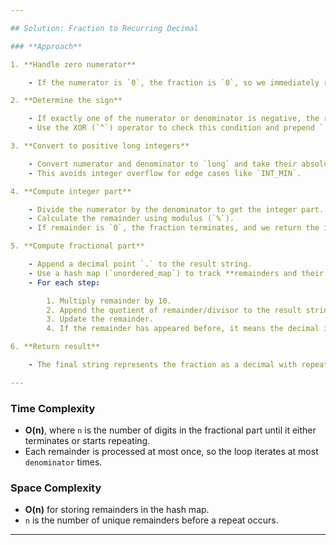 ```yaml
---

## Solution: Fraction to Recurring Decimal

### **Approach**

1. **Handle zero numerator**

    - If the numerator is `0`, the fraction is `0`, so we immediately return `"0"`.

2. **Determine the sign**

    - If exactly one of the numerator or denominator is negative, the result is negative.
    - Use the XOR (`^`) operator to check this condition and prepend `'-'` if needed.

3. **Convert to positive long integers**

    - Convert numerator and denominator to `long` and take their absolute values.
    - This avoids integer overflow for edge cases like `INT_MIN`.

4. **Compute integer part**

    - Divide the numerator by the denominator to get the integer part.
    - Calculate the remainder using modulus (`%`).
    - If remainder is `0`, the fraction terminates, and we return the integer part as a string.

5. **Compute fractional part**

    - Append a decimal point `.` to the result string.
    - Use a hash map (`unordered_map`) to track **remainders and their corresponding positions in the result string**.
    - For each step:

        1. Multiply remainder by 10.
        2. Append the quotient of remainder/divisor to the result string.
        3. Update the remainder.
        4. If the remainder has appeared before, it means the decimal is repeating. Insert `(` at the first occurrence and append `)` at the end.

6. **Return result**

    - The final string represents the fraction as a decimal with repeating parts enclosed in parentheses.

---
```


### **Time Complexity**

-   **O(n)**, where `n` is the number of digits in the fractional part until it either terminates or starts repeating.
-   Each remainder is processed at most once, so the loop iterates at most `denominator` times.

### **Space Complexity**

-   **O(n)** for storing remainders in the hash map.
-   `n` is the number of unique remainders before a repeat occurs.

---
